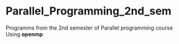 # Parallel_Programming_2nd_sem
Programms from the 2nd semester of Parallel programming course  
Using **openmp**
